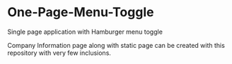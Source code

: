 # One-Page-Menu-Toggle
Single page application with Hamburger menu toggle

Company Information page along with static page can be created with this repository with very few inclusions.
